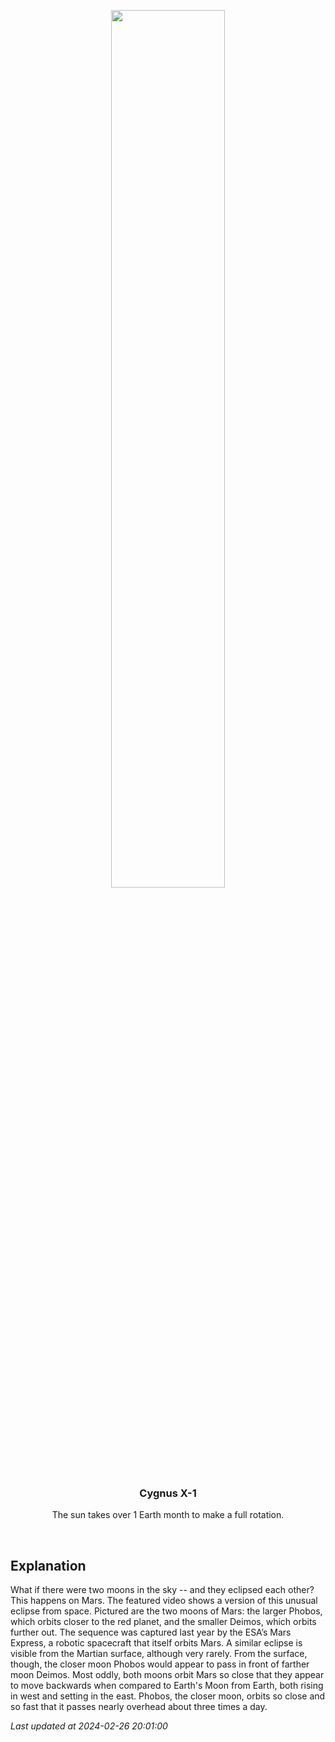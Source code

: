 <p align='center'>
    <a href='https://youtube.com/embed/hwQTH0IGrwE?rel=0'><img src='https://images.unsplash.com/photo-1610296669228-602fa827fc1f' width='60%' /></a>
    <h3 align="center">Cygnus X-1</h3>
    <p align="center">The sun takes over 1 Earth month to make a full rotation.</p>
</p>
<br/>

Explanation
--
What if there were two moons in the sky -- and they eclipsed each other? This happens on Mars. The featured video shows a version of this unusual eclipse from space. Pictured are the two moons of Mars: the larger Phobos, which orbits closer to the red planet, and the smaller Deimos, which orbits further out. The sequence was captured last year by the ESA’s Mars Express, a robotic spacecraft that itself orbits Mars. A similar eclipse is visible from the Martian surface, although very rarely.  From the surface, though, the closer moon Phobos would appear to pass in front of farther moon Deimos. Most oddly, both moons orbit Mars so close that they appear to move backwards when compared to Earth's Moon from Earth, both rising in west and setting in the east. Phobos, the closer moon, orbits so close and so fast that it passes nearly overhead about three times a day.


*Last updated at 2024-02-26 20:01:00*
